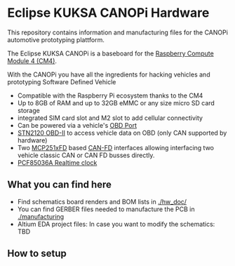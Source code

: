 # Eclipse KUKSA CANOPi  Hardware 

This repository contains information and manufacturing files for the CANOPi automotive prototyping plattform.

The Eclipse KUKSA CANOPi is a baseboard for the [Raspberry Compute Module 4 (CM4)](https://www.raspberrypi.com/products/compute-module-4).

With the CANOPi you have all the ingredients for hacking vehicles and prototyping Software Defined Vehicle

 * Compatible with the Raspberry Pi ecosystem thanks to the CM4
 * Up to 8GB of RAM and up to 32GB eMMC or any size micro SD card storage
 * integrated SIM card slot and M2 slot to add cellular connectivity
 * Can be powered via a vehicle's [OBD Port](https://en.wikipedia.org/wiki/On-board_diagnostics#OBD-II) 
 * [STN2120 OBD-II](https://www.obdsol.com/solutions/chips/stn2120/) to access vehicle data on OBD (only CAN supported by hardware)
 * Two [MCP251xFD](https://www.microchip.com/en-us/product/MCP2518FD) based [CAN-FD](https://en.wikipedia.org/wiki/CAN_FD) interfaces allowing interfacing two vehicle classic CAN or CAN FD busses directly.
 * [PCF85036A Realtime clock](https://www.nxp.com/products/peripherals-and-logic/signal-chain/real-time-clocks/rtcs-with-ic-bus/tiny-real-time-clock-calendar-with-alarm-function-and-ic-bus:PCF85063A)


## What you can find here
 * Find schematics board renders and BOM lists in [./hw_doc/](./hw_doc/)
 * You can find GERBER files needed to manufacture the PCB in [./manufacturing](./manufacturing) 
 * Altium EDA project files: In case you want to modify the schematics: TBD

## How to setup
